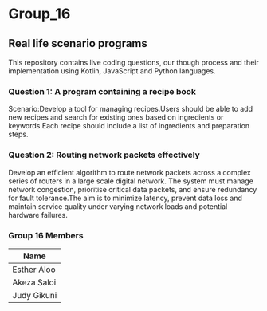 # Group_16
## Real life scenario programs
This repository contains live coding questions, our though process and their implementation using Kotlin, JavaScript and Python languages.  

### Question 1: A program containing a recipe book
Scenario:Develop a tool for managing recipes.Users should be able to add new recipes and search for existing ones based on ingredients or keywords.Each recipe  should include a list of ingredients and preparation steps.     

### Question 2: Routing network packets effectively
Develop an efficient algorithm to route network packets across a complex series of routers in a large scale digital network. The system must manage network congestion, prioritise critical data packets, and ensure redundancy for fault tolerance.The aim is to minimize latency, prevent data loss and maintain service quality under varying network loads and potential hardware failures.


### Group 16 Members
|      Name     |
|---------------|
|  Esther Aloo  |
|  Akeza Saloi  |
|  Judy Gikuni  |
